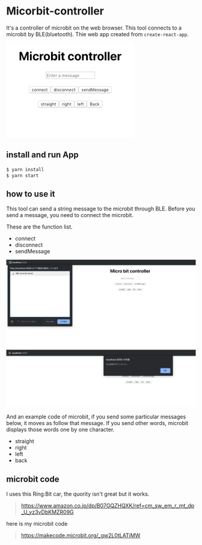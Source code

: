 # Micorbit-controller

It's a controller of microbit on the web browser. This tool connects to a microbit by BLE(bluetooth).
Thie web app created from `create-react-app`.

![microbit-controller](./images/microbit-controller.png)

## install and run App

```
$ yarn install
$ yarn start
```

## how to use it

This tool can send a string message to the microbit through BLE.
Before you send a message, you need to connect the microbit.

These are the function list.

- connect
- disconnect
- sendMessage

![microbit-controller-click-connect](./images/microbit-controller-click-connect.png)  
![microbit-controller-connected](./images/microbit-controller-connected.png)

And an example code of microbit, if you send some particular messages below, it moves as follow that message.
If you send other words, microbit displays those words one by one character.

- straight
- right
- left
- back

## microbit code

I uses this Ring:Bit car, the quority isn't great but it works.
> https://www.amazon.co.jp/dp/B07GQZHQXK/ref=cm_sw_em_r_mt_dp_U_yz3vDbKMZR09G

here is my microbit code
> https://makecode.microbit.org/_gw2L0tLATiMW
